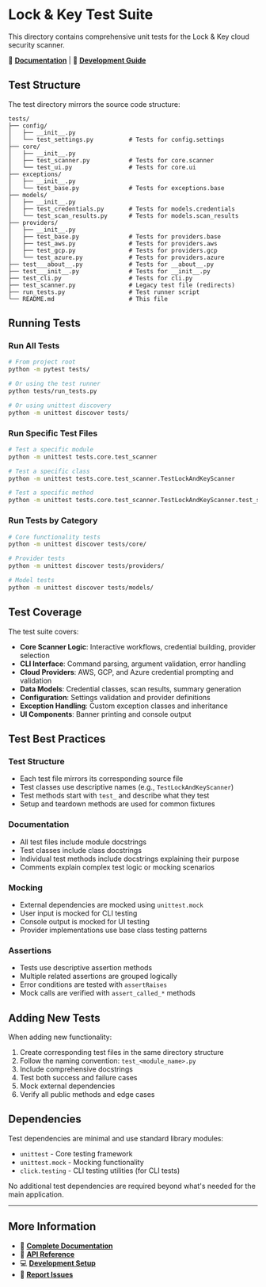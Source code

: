 # Lock & Key Test Suite

This directory contains comprehensive unit tests for the Lock & Key cloud security scanner.

📖 **[Documentation](https://thewintershadow.github.io/Lock-And-Key/)** | 🧪 **[Development Guide](https://thewintershadow.github.io/Lock-And-Key/development.html)**

## Test Structure

The test directory mirrors the source code structure:

```
tests/
├── config/
│   ├── __init__.py
│   └── test_settings.py          # Tests for config.settings
├── core/
│   ├── __init__.py
│   ├── test_scanner.py           # Tests for core.scanner
│   └── test_ui.py                # Tests for core.ui
├── exceptions/
│   ├── __init__.py
│   └── test_base.py              # Tests for exceptions.base
├── models/
│   ├── __init__.py
│   ├── test_credentials.py       # Tests for models.credentials
│   └── test_scan_results.py      # Tests for models.scan_results
├── providers/
│   ├── __init__.py
│   ├── test_base.py              # Tests for providers.base
│   ├── test_aws.py               # Tests for providers.aws
│   ├── test_gcp.py               # Tests for providers.gcp
│   └── test_azure.py             # Tests for providers.azure
├── test___about__.py             # Tests for __about__.py
├── test___init__.py              # Tests for __init__.py
├── test_cli.py                   # Tests for cli.py
├── test_scanner.py               # Legacy test file (redirects)
├── run_tests.py                  # Test runner script
└── README.md                     # This file
```

## Running Tests

### Run All Tests
```bash
# From project root
python -m pytest tests/

# Or using the test runner
python tests/run_tests.py

# Or using unittest discovery
python -m unittest discover tests/
```

### Run Specific Test Files
```bash
# Test a specific module
python -m unittest tests.core.test_scanner

# Test a specific class
python -m unittest tests.core.test_scanner.TestLockAndKeyScanner

# Test a specific method
python -m unittest tests.core.test_scanner.TestLockAndKeyScanner.test_scanner_initialization
```

### Run Tests by Category
```bash
# Core functionality tests
python -m unittest discover tests/core/

# Provider tests
python -m unittest discover tests/providers/

# Model tests  
python -m unittest discover tests/models/
```

## Test Coverage

The test suite covers:

- **Core Scanner Logic**: Interactive workflows, credential building, provider selection
- **CLI Interface**: Command parsing, argument validation, error handling
- **Cloud Providers**: AWS, GCP, and Azure credential prompting and validation
- **Data Models**: Credential classes, scan results, summary generation
- **Configuration**: Settings validation and provider definitions
- **Exception Handling**: Custom exception classes and inheritance
- **UI Components**: Banner printing and console output

## Test Best Practices

### Test Structure
- Each test file mirrors its corresponding source file
- Test classes use descriptive names (e.g., `TestLockAndKeyScanner`)
- Test methods start with `test_` and describe what they test
- Setup and teardown methods are used for common fixtures

### Documentation
- All test files include module docstrings
- Test classes include class docstrings
- Individual test methods include docstrings explaining their purpose
- Comments explain complex test logic or mocking scenarios

### Mocking
- External dependencies are mocked using `unittest.mock`
- User input is mocked for CLI testing
- Console output is mocked for UI testing
- Provider implementations use base class testing patterns

### Assertions
- Tests use descriptive assertion methods
- Multiple related assertions are grouped logically
- Error conditions are tested with `assertRaises`
- Mock calls are verified with `assert_called_*` methods

## Adding New Tests

When adding new functionality:

1. Create corresponding test files in the same directory structure
2. Follow the naming convention: `test_<module_name>.py`
3. Include comprehensive docstrings
4. Test both success and failure cases
5. Mock external dependencies
6. Verify all public methods and edge cases

## Dependencies

Test dependencies are minimal and use standard library modules:
- `unittest` - Core testing framework
- `unittest.mock` - Mocking functionality
- `click.testing` - CLI testing utilities (for CLI tests)

No additional test dependencies are required beyond what's needed for the main application.

---

## More Information

- 📖 **[Complete Documentation](https://thewintershadow.github.io/Lock-And-Key/)**
- 🚀 **[API Reference](https://thewintershadow.github.io/Lock-And-Key/api.html)**
- 💻 **[Development Setup](https://thewintershadow.github.io/Lock-And-Key/development.html)**
- 🐛 **[Report Issues](https://github.com/TheWinterShadow/lock-and-key/issues)**